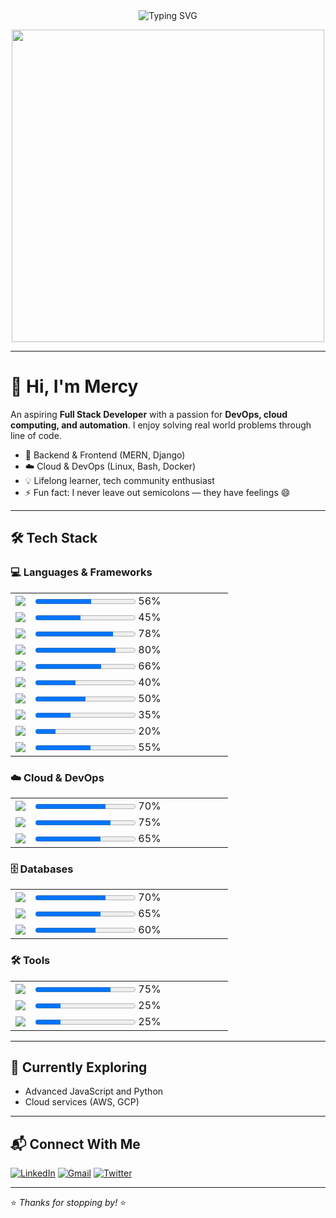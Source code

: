 <div align="center">
  <img src="https://readme-typing-svg.demolab.com?font=JetBrains+Mono&size=22&duration=2500&pause=1500&color=F8C537&background=45FF8B00&width=500&lines=TECH+ENTHUSIAST;ASPIRING+FULL+STACK+DEVELOPER;PROGRAMMING+TUTOR;FUTURE+DEVOPS+ENGINEER" alt="Typing SVG" />
</div>

<p align="center">
  <img src="https://cdn.dribbble.com/users/722246/screenshots/4416131/media/1978a2c74b6e99b1496446ce4b3f6c25.gif" width="500"/>
</p>

---

# 👋 Hi, I'm Mercy

An aspiring **Full Stack Developer** with a passion for **DevOps, cloud computing, and automation**. I enjoy solving real world problems through line of code.

- 🔧 Backend & Frontend (MERN, Django)
- ☁️ Cloud & DevOps (Linux, Bash, Docker)
- 💡 Lifelong learner, tech community enthusiast
- ⚡ Fun fact: I never leave out semicolons — they have feelings 😄

---

## 🛠️ Tech Stack

### 💻 Languages & Frameworks
<table>
  <tr><td><img src="https://img.shields.io/badge/-JavaScript-F7DF1E?style=flat&logo=javascript"/></td><td width="300"><progress value="56" max="100"></progress> 56%</td></tr>
  <tr><td><img src="https://img.shields.io/badge/-TypeScript-3178C6?style=flat&logo=typescript&logoColor=white"/></td><td width="300"><progress value="45" max="100"></progress> 45%</td></tr>
  <tr><td><img src="https://img.shields.io/badge/-Python-3776AB?style=flat&logo=python"/></td><td width="300"><progress value="78" max="100"></progress> 78%</td></tr>
  <tr><td><img src="https://img.shields.io/badge/-C-00599C?style=flat&logo=c"/></td><td width="300"><progress value="80" max="100"></progress> 80%</td></tr>
  <tr><td><img src="https://img.shields.io/badge/-C++-00599C?style=flat&logo=c%2B%2B"/></td><td width="300"><progress value="66" max="100"></progress> 66%</td></tr>
  <tr><td><img src="https://img.shields.io/badge/-C%23-239120?style=flat&logo=c-sharp"/></td><td width="300"><progress value="40" max="100"></progress> 40%</td></tr>
  <tr><td><img src="https://img.shields.io/badge/-Tailwind_CSS-06B6D4?style=flat&logo=tailwind-css&logoColor=white"/></td><td width="300"><progress value="50" max="100"></progress> 50%</td></tr>
  <tr><td><img src="https://img.shields.io/badge/-React-61DAFB?style=flat&logo=react&logoColor=black"/></td><td width="300"><progress value="35" max="100"></progress> 35%</td></tr>
  <tr><td><img src="https://img.shields.io/badge/-Next.js-000000?style=flat&logo=next.js&logoColor=white"/></td><td width="300"><progress value="20" max="100"></progress> 20%</td></tr>
  <tr><td><img src="https://img.shields.io/badge/-Django-092E20?style=flat&logo=django&logoColor=white"/></td><td width="300"><progress value="55" max="100"></progress> 55%</td></tr>
</table>

### ☁️ Cloud & DevOps
<table>
  <tr><td><img src="https://img.shields.io/badge/-Docker-2496ED?style=flat&logo=docker"/></td><td width="300"><progress value="70" max="100"></progress> 70%</td></tr>
  <tr><td><img src="https://img.shields.io/badge/-Linux-FCC624?style=flat&logo=linux"/></td><td width="300"><progress value="75" max="100"></progress> 75%</td></tr>
  <tr><td><img src="https://img.shields.io/badge/-Bash-4EAA25?style=flat&logo=gnu-bash"/></td><td width="300"><progress value="65" max="100"></progress> 65%</td></tr>
</table>

### 🗄️ Databases
<table>
  <tr><td><img src="https://img.shields.io/badge/-MySQL-4479A1?style=flat&logo=mysql"/></td><td width="300"><progress value="70" max="100"></progress> 70%</td></tr>
  <tr><td><img src="https://img.shields.io/badge/-PostgreSQL-4169E1?style=flat&logo=postgresql"/></td><td width="300"><progress value="65" max="100"></progress> 65%</td></tr>
  <tr><td><img src="https://img.shields.io/badge/-MongoDB-47A248?style=flat&logo=mongodb"/></td><td width="300"><progress value="60" max="100"></progress> 60%</td></tr>
</table>

### 🛠️ Tools
<table>
  <tr><td><img src="https://img.shields.io/badge/-VSCode-007ACC?style=flat&logo=visual-studio-code"/></td><td width="300"><progress value="75" max="100"></progress> 75%</td></tr>
  <tr><td><img src="https://img.shields.io/badge/-Figma-F24E1E?style=flat&logo=figma"/></td><td width="300"><progress value="25" max="100"></progress> 25%</td></tr>
  <tr><td><img src="https://img.shields.io/badge/-Miro-050038?style=flat&logo=miro"/></td><td width="300"><progress value="25" max="100"></progress> 25%</td></tr>
</table>


---

## 🚀 Currently Exploring

- Advanced JavaScript and Python
- Cloud services (AWS, GCP)

---

## 📬 Connect With Me

[![LinkedIn](https://img.shields.io/badge/LinkedIn-0077B5?style=for-the-badge&logo=linkedin&logoColor=white)](https://www.linkedin.com/in/mercy-munzenzi-183056362/)
[![Gmail](https://img.shields.io/badge/Gmail-D14836?style=for-the-badge&logo=gmail&logoColor=white)](mailto:munzenzimercy9@gmail.com)
[![Twitter](https://img.shields.io/badge/Twitter-1DA1F2?style=for-the-badge&logo=twitter&logoColor=white)](https://x.com/mercyanna30) 

---


⭐ *Thanks for stopping by!* ⭐
